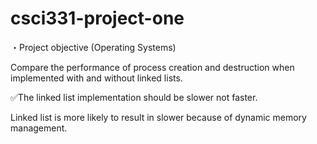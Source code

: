 # csci331-project-one

・Project objective (Operating Systems)

Compare the performance of process creation and destruction when implemented with and without linked lists.


✅The linked list implementation should be slower not faster. 

Linked list is more likely to result in slower because of dynamic memory management.
